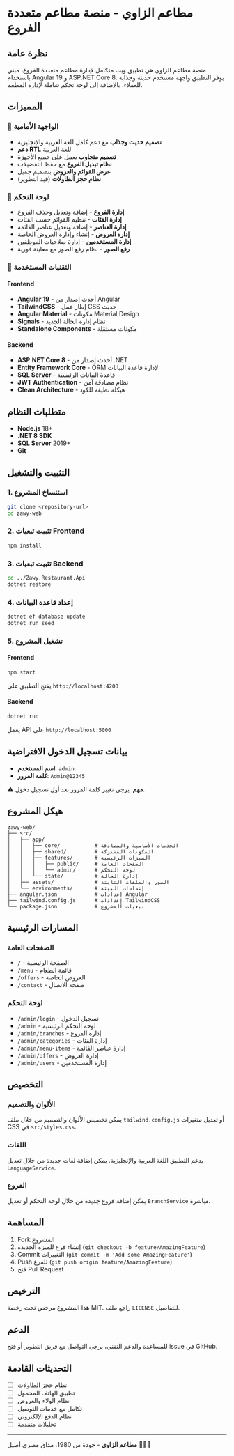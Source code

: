# مطاعم الزاوي - منصة مطاعم متعددة الفروع

## نظرة عامة

منصة مطاعم الزاوي هي تطبيق ويب متكامل لإدارة مطاعم متعددة الفروع، مبني باستخدام Angular 19 و ASP.NET Core 8. يوفر التطبيق واجهة مستخدم حديثة وجذابة للعملاء، بالإضافة إلى لوحة تحكم شاملة لإدارة المطعم.

## المميزات

### 🎨 الواجهة الأمامية
- **تصميم حديث وجذاب** مع دعم كامل للغة العربية والإنجليزية
- **دعم RTL** للغة العربية
- **تصميم متجاوب** يعمل على جميع الأجهزة
- **نظام تبديل الفروع** مع حفظ التفضيلات
- **عرض القوائم والعروض** بتصميم جميل
- **نظام حجز الطاولات** (قيد التطوير)

### 🔧 لوحة التحكم
- **إدارة الفروع** - إضافة وتعديل وحذف الفروع
- **إدارة الفئات** - تنظيم القوائم حسب الفئات
- **إدارة العناصر** - إضافة وتعديل عناصر القائمة
- **إدارة العروض** - إنشاء وإدارة العروض الخاصة
- **إدارة المستخدمين** - إدارة صلاحيات الموظفين
- **رفع الصور** - نظام رفع الصور مع معاينة فورية

### 🚀 التقنيات المستخدمة

#### Frontend
- **Angular 19** - أحدث إصدار من Angular
- **TailwindCSS** - إطار عمل CSS حديث
- **Angular Material** - مكونات Material Design
- **Signals** - نظام إدارة الحالة الجديد
- **Standalone Components** - مكونات مستقلة

#### Backend
- **ASP.NET Core 8** - أحدث إصدار من .NET
- **Entity Framework Core** - ORM لإدارة قاعدة البيانات
- **SQL Server** - قاعدة البيانات الرئيسية
- **JWT Authentication** - نظام مصادقة آمن
- **Clean Architecture** - هيكلة نظيفة للكود

## متطلبات النظام

- **Node.js** 18+ 
- **.NET 8 SDK**
- **SQL Server** 2019+
- **Git**

## التثبيت والتشغيل

### 1. استنساخ المشروع

```bash
git clone <repository-url>
cd zawy-web
```

### 2. تثبيت تبعيات Frontend

```bash
npm install
```

### 3. تثبيت تبعيات Backend

```bash
cd ../Zawy.Restaurant.Api
dotnet restore
```

### 4. إعداد قاعدة البيانات

```bash
dotnet ef database update
dotnet run seed
```

### 5. تشغيل المشروع

#### Frontend
```bash
npm start
```
يفتح التطبيق على `http://localhost:4200`

#### Backend
```bash
dotnet run
```
يعمل API على `http://localhost:5000`

## بيانات تسجيل الدخول الافتراضية

- **اسم المستخدم**: `admin`
- **كلمة المرور**: `Admin@12345`

⚠️ **مهم**: يرجى تغيير كلمة المرور بعد أول تسجيل دخول.

## هيكل المشروع

```
zawy-web/
├── src/
│   ├── app/
│   │   ├── core/           # الخدمات الأساسية والمصادقة
│   │   ├── shared/         # المكونات المشتركة
│   │   ├── features/       # الميزات الرئيسية
│   │   │   ├── public/     # الصفحات العامة
│   │   │   └── admin/      # لوحة التحكم
│   │   └── state/          # إدارة الحالة
│   ├── assets/             # الصور والملفات الثابتة
│   └── environments/       # إعدادات البيئة
├── angular.json            # إعدادات Angular
├── tailwind.config.js      # إعدادات TailwindCSS
└── package.json            # تبعيات المشروع
```

## المسارات الرئيسية

### الصفحات العامة
- `/` - الصفحة الرئيسية
- `/menu` - قائمة الطعام
- `/offers` - العروض الخاصة
- `/contact` - صفحة الاتصال

### لوحة التحكم
- `/admin/login` - تسجيل الدخول
- `/admin` - لوحة التحكم الرئيسية
- `/admin/branches` - إدارة الفروع
- `/admin/categories` - إدارة الفئات
- `/admin/menu-items` - إدارة عناصر القائمة
- `/admin/offers` - إدارة العروض
- `/admin/users` - إدارة المستخدمين

## التخصيص

### الألوان والتصميم
يمكن تخصيص الألوان والتصميم من خلال ملف `tailwind.config.js` أو تعديل متغيرات CSS في `src/styles.css`.

### اللغات
يدعم التطبيق اللغة العربية والإنجليزية. يمكن إضافة لغات جديدة من خلال تعديل `LanguageService`.

### الفروع
يمكن إضافة فروع جديدة من خلال لوحة التحكم أو تعديل `BranchService` مباشرة.

## المساهمة

1. Fork المشروع
2. إنشاء فرع للميزة الجديدة (`git checkout -b feature/AmazingFeature`)
3. Commit التغييرات (`git commit -m 'Add some AmazingFeature'`)
4. Push للفرع (`git push origin feature/AmazingFeature`)
5. فتح Pull Request

## الترخيص

هذا المشروع مرخص تحت رخصة MIT. راجع ملف `LICENSE` للتفاصيل.

## الدعم

للمساعدة والدعم التقني، يرجى التواصل مع فريق التطوير أو فتح issue في GitHub.

## التحديثات القادمة

- [ ] نظام حجز الطاولات
- [ ] تطبيق الهاتف المحمول
- [ ] نظام الولاء والعروض
- [ ] تكامل مع خدمات التوصيل
- [ ] نظام الدفع الإلكتروني
- [ ] تحليلات متقدمة

---

**مطاعم الزاوي** - جودة من 1980، مذاق مصري أصيل 🍖🇪🇬
